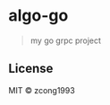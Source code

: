 # algo-go
<!--
[![Go Report Card](https://goreportcard.com/badge/github.com/zcong1993/algo-go)](https://goreportcard.com/report/github.com/zcong1993/algo-go)
-->

> my go grpc project

## License

MIT &copy; zcong1993
